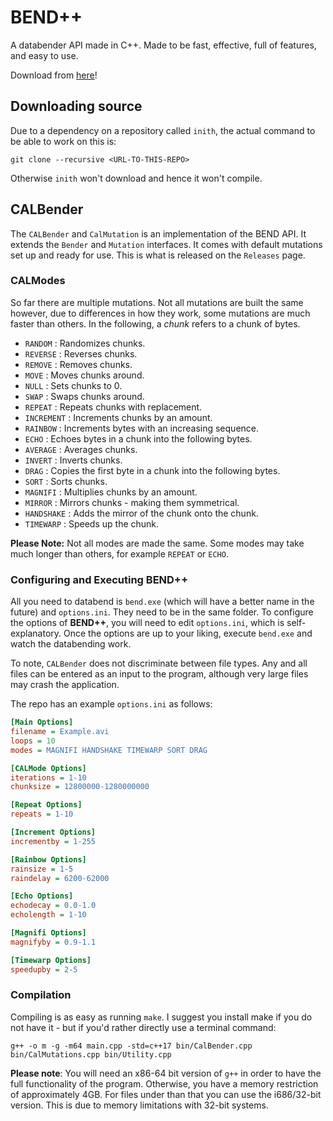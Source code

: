 # BEND++
A databender API made in C++. Made to be fast, effective, full of features, and easy to use.

Download from [here](https://github.com/MasterTextman/BENDPlusPlus/releases/download/0.2/BEND++.zip)!

## Downloading source
Due to a dependency on a repository called `inith`, the actual command to be able to work on this is:

`git clone --recursive <URL-TO-THIS-REPO>`

Otherwise `inith` won't download and hence it won't compile.

## CALBender
The `CALBender` and `CalMutation` is an implementation of the BEND API. It extends the `Bender` and `Mutation` interfaces.
It comes with default mutations set up and ready for use. This is what is released on the `Releases` page.

### CALModes
So far there are multiple mutations. Not all mutations are built the same however, due to differences in how they work, some mutations are much faster than others. In the following, a *chunk* refers to a chunk of bytes.

- `RANDOM` : Randomizes chunks.
- `REVERSE` : Reverses chunks.
- `REMOVE` : Removes chunks.
- `MOVE` : Moves chunks around.
- `NULL` : Sets chunks to 0.
- `SWAP` : Swaps chunks around.
- `REPEAT` : Repeats chunks with replacement.
- `INCREMENT` : Increments chunks by an amount.
- `RAINBOW` : Increments bytes with an increasing sequence.
- `ECHO` : Echoes bytes in a chunk into the following bytes.
- `AVERAGE` : Averages chunks.
- `INVERT` : Inverts chunks.
- `DRAG` : Copies the first byte in a chunk into the following bytes.
- `SORT` : Sorts chunks.
- `MAGNIFI` : Multiplies chunks by an amount.
- `MIRROR` : Mirrors chunks - making them symmetrical.
- `HANDSHAKE` : Adds the mirror of the chunk onto the chunk.
- `TIMEWARP` : Speeds up the chunk.

**Please Note:** Not all modes are made the same. Some modes may take much longer than others, for example `REPEAT` or `ECHO`.

### Configuring and Executing BEND++
All you need to databend is `bend.exe` (which will have a better name in the future) and `options.ini`. They need to be in the same folder.
To configure the options of **BEND++**, you will need to edit `options.ini`, which is self-explanatory.
Once the options are up to your liking, execute `bend.exe` and watch the databending work.

To note, `CALBender` does not discriminate between file types. Any and all files can be entered as an input to the program, although very large files may crash the application.

The repo has an example `options.ini` as follows:

```ini
[Main Options]
filename = Example.avi
loops = 10
modes = MAGNIFI HANDSHAKE TIMEWARP SORT DRAG

[CALMode Options]
iterations = 1-10
chunksize = 12800000-1280000000

[Repeat Options]
repeats = 1-10

[Increment Options]
incrementby = 1-255

[Rainbow Options]
rainsize = 1-5
raindelay = 6200-62000

[Echo Options]
echodecay = 0.0-1.0
echolength = 1-10

[Magnifi Options]
magnifyby = 0.9-1.1

[Timewarp Options]
speedupby = 2-5
```

### Compilation
Compiling is as easy as running `make`. 
I suggest you install make if you do not have it - but if you'd rather directly use a terminal command:

`g++ -o m -g -m64 main.cpp -std=c++17 bin/CalBender.cpp bin/CalMutations.cpp bin/Utility.cpp`

**Please note**: You will need an x86-64 bit version of `g++` in order to have the full functionality of the program. Otherwise, you have a memory restriction of approximately 4GB. For files under than that you can use the i686/32-bit version. This is due to memory limitations with 32-bit systems.
